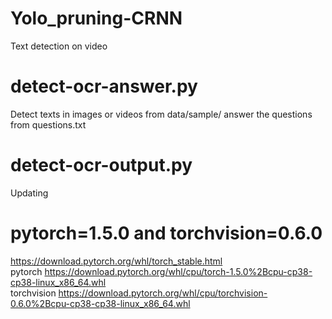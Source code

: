 # Yolo_pruning-CRNN
 Text detection on video
# detect-ocr-answer.py
 Detect texts in images or videos from data/sample/  answer the questions from questions.txt
# detect-ocr-output.py 
 Updating
# pytorch=1.5.0 and torchvision=0.6.0
 https://download.pytorch.org/whl/torch_stable.html  
 pytorch https://download.pytorch.org/whl/cpu/torch-1.5.0%2Bcpu-cp38-cp38-linux_x86_64.whl  
 torchvision https://download.pytorch.org/whl/cpu/torchvision-0.6.0%2Bcpu-cp38-cp38-linux_x86_64.whl
